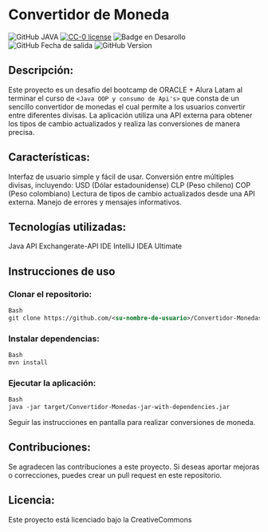 # Convertidor de Moneda

![GitHub JAVA](https://img.shields.io/badge/Java-ED8B00?style=for-the-badge&logo=openjdk&logoColor=white)
[![CC-0 license](https://img.shields.io/badge/License-CC--0-blue.svg)](https://creativecommons.org/licenses/by-nd/4.0)
![Badge en Desarollo](https://img.shields.io/badge/Estado-Finalizado-green)
![GitHub Fecha de salida](https://img.shields.io/badge/Fecha_de_salida-Abril-yellow)
![GitHub Version](https://img.shields.io/badge/Versión-1.0-orange)


## Descripción:

Este proyecto es un desafio del bootcamp de ORACLE + Alura Latam al terminar el curso de `<Java OOP y consumo de Api's>` que consta de un sencillo convertidor de monedas el cual permite a los usuarios convertir entre diferentes divisas. La aplicación utiliza una API externa para obtener los tipos de cambio actualizados y realiza las conversiones de manera precisa.

## Características:

Interfaz de usuario simple y fácil de usar.
Conversión entre múltiples divisas, incluyendo:
USD (Dólar estadounidense)
CLP (Peso chileno)
COP (Peso colombiano)
Lectura de tipos de cambio actualizados desde una API externa.
Manejo de errores y mensajes informativos.

## Tecnologías utilizadas:

Java
API Exchangerate-API
IDE IntelliJ IDEA Ultimate

## Instrucciones de uso

### Clonar el repositorio:

```xml
Bash
git clone https://github.com/<su-nombre-de-usuario>/Convertidor-Monedas.git
```

### Instalar dependencias:

```xml
Bash
mvn install
```

### Ejecutar la aplicación:

```xml
Bash
java -jar target/Convertidor-Monedas-jar-with-dependencies.jar
```

Seguir las instrucciones en pantalla para realizar conversiones de moneda.

## Contribuciones:

Se agradecen las contribuciones a este proyecto. Si deseas aportar mejoras o correcciones, puedes crear un pull request en este repositorio.

## Licencia:

Este proyecto está licenciado bajo la CreativeCommons
